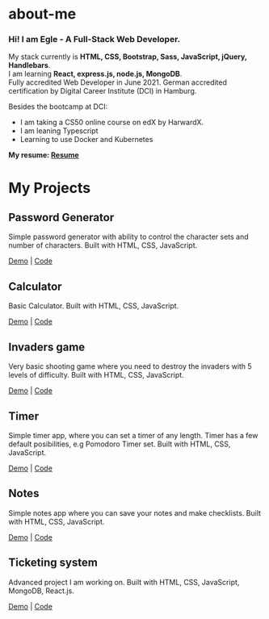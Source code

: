 # about-me

### Hi! I am Egle - A Full-Stack Web Developer.

My stack currently is **HTML, CSS, Bootstrap, Sass, JavaScript, jQuery, Handlebars**.  
I am learning **React, express.js, node.js, MongoDB**.  
Fully accredited Web Developer in June 2021. German accredited certification by Digital Career Institute (DCI) in Hamburg.  

Besides the bootcamp at DCI:
* I am taking a CS50 online course on edX by HarwardX.
* I am leaning Typescript
* Learning to use Docker and Kubernetes


**My resume: [Resume](https://eglehelms.dev/wp-content/uploads/2020/12/EgleH-CV.pdf)**  

# My Projects

## Password Generator

Simple password generator with ability to control the character sets and number of characters. Built with HTML, CSS, JavaScript.

[Demo](https://eglehelms.github.io/password-generator/) | [Code](https://github.com/EgleHelms/password-generator)

## Calculator

Basic Calculator.  Built with HTML, CSS, JavaScript.

[Demo](https://eglehelms.github.io/calculator/) | [Code](https://github.com/EgleHelms/calculator)

## Invaders game

Very basic shooting game where you need to destroy the invaders with 5 levels of difficulty.  Built with HTML, CSS, JavaScript.

[Demo](Link) | [Code](Link)

## Timer

Simple timer app, where you can set a timer of any length. Timer has a few default posibilities, e.g Pomodoro Timer set.  Built with HTML, CSS, JavaScript.

[Demo](Link) | [Code](Link)

## Notes

Simple notes app where you can save your notes and make checklists.  Built with HTML, CSS, JavaScript.

[Demo](Link) | [Code](Link)

## Ticketing system

Advanced project I am working on.  Built with HTML, CSS, JavaScript, MongoDB, React.js.

[Demo](Link) | [Code](Link)
